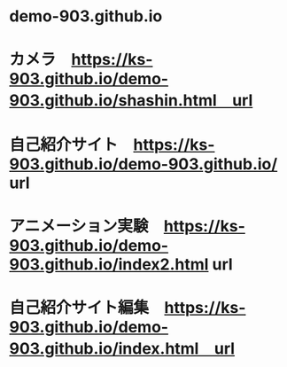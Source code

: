 # demo-903.github.io
# カメラ　https://ks-903.github.io/demo-903.github.io/shashin.html　url
# 自己紹介サイト　https://ks-903.github.io/demo-903.github.io/ url
# アニメーション実験　https://ks-903.github.io/demo-903.github.io/index2.html url
# 自己紹介サイト編集　https://ks-903.github.io/demo-903.github.io/index.html　url
